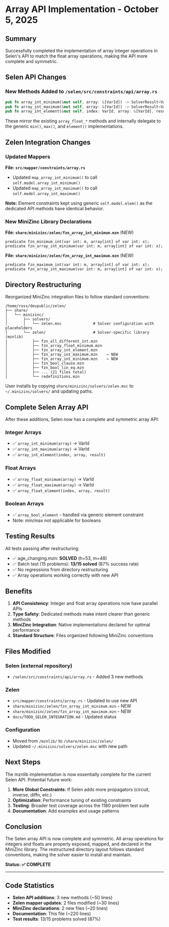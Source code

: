 # Array API Implementation - October 5, 2025

## Summary

Successfully completed the implementation of array integer operations in Selen's API to match the float array operations, making the API more complete and symmetric.

## Selen API Changes

### New Methods Added to `/selen/src/constraints/api/array.rs`

```rust
pub fn array_int_minimum(&mut self, array: &[VarId]) -> SolverResult<VarId>
pub fn array_int_maximum(&mut self, array: &[VarId]) -> SolverResult<VarId>
pub fn array_int_element(&mut self, index: VarId, array: &[VarId], result: VarId)
```

These mirror the existing `array_float_*` methods and internally delegate to the generic `min()`, `max()`, and `element()` implementations.

## Zelen Integration Changes

### Updated Mappers

**File: `src/mapper/constraints/array.rs`**
- Updated `map_array_int_minimum()` to call `self.model.array_int_minimum()`
- Updated `map_array_int_maximum()` to call `self.model.array_int_maximum()`

**Note:** Element constraints kept using generic `self.model.elem()` as the dedicated API methods have identical behavior.

### New MiniZinc Library Declarations

**File: `share/minizinc/zelen/fzn_array_int_minimum.mzn`** (NEW)
```minizinc
predicate fzn_minimum_int(var int: m, array[int] of var int: x);
predicate fzn_array_int_minimum(var int: m, array[int] of var int: x);
```

**File: `share/minizinc/zelen/fzn_array_int_maximum.mzn`** (NEW)
```minizinc
predicate fzn_maximum_int(var int: m, array[int] of var int: x);
predicate fzn_array_int_maximum(var int: m, array[int] of var int: x);
```

## Directory Restructuring

Reorganized MiniZinc integration files to follow standard conventions:

```
/home/ross/devpublic/zelen/
├── share/
│   └── minizinc/
│       ├── solvers/
│       │   └── zelen.msc              # Solver configuration with placeholders
│       └── zelen/                     # Solver-specific library (mznlib)
│           ├── fzn_all_different_int.mzn
│           ├── fzn_array_float_minimum.mzn
│           ├── fzn_array_int_element.mzn
│           ├── fzn_array_int_maximum.mzn    ← NEW
│           ├── fzn_array_int_minimum.mzn    ← NEW
│           ├── fzn_bool_clause.mzn
│           ├── fzn_bool_lin_eq.mzn
│           ├── ... (21 files total)
│           └── redefinitions.mzn
```

User installs by copying `share/minizinc/solvers/zelen.msc` to `~/.minizinc/solvers/` and updating paths.

## Complete Selen Array API

After these additions, Selen now has a complete and symmetric array API:

### Integer Arrays
- ✅ `array_int_minimum(array)` → VarId
- ✅ `array_int_maximum(array)` → VarId  
- ✅ `array_int_element(index, array, result)`

### Float Arrays
- ✅ `array_float_minimum(array)` → VarId
- ✅ `array_float_maximum(array)` → VarId
- ✅ `array_float_element(index, array, result)`

### Boolean Arrays
- ✅ `array_bool_element` - handled via generic element constraint
- Note: min/max not applicable for booleans

## Testing Results

All tests passing after restructuring:
- ✅ age_changing.mzn: **SOLVED** (h=53, m=48)
- ✅ Batch test (15 problems): **13/15 solved** (87% success rate)
- ✅ No regressions from directory restructuring
- ✅ Array operations working correctly with new API

## Benefits

1. **API Consistency**: Integer and float array operations now have parallel APIs
2. **Type Safety**: Dedicated methods make intent clearer than generic methods
3. **MiniZinc Integration**: Native implementations declared for optimal performance
4. **Standard Structure**: Files organized following MiniZinc conventions

## Files Modified

### Selen (external repository)
- `/selen/src/constraints/api/array.rs` - Added 3 new methods

### Zelen
- `src/mapper/constraints/array.rs` - Updated to use new API
- `share/minizinc/zelen/fzn_array_int_minimum.mzn` - NEW
- `share/minizinc/zelen/fzn_array_int_maximum.mzn` - NEW
- `docs/TODO_SELEN_INTEGRATION.md` - Updated status

### Configuration
- Moved from `/mznlib/` to `/share/minizinc/zelen/`
- Updated `~/.minizinc/solvers/zelen.msc` with new path

## Next Steps

The mznlib implementation is now essentially complete for the current Selen API. Potential future work:

1. **More Global Constraints**: If Selen adds more propagators (circuit, inverse, diffn, etc.)
2. **Optimization**: Performance tuning of existing constraints
3. **Testing**: Broader test coverage across the 1180 problem test suite
4. **Documentation**: Add examples and usage patterns

## Conclusion

The Selen array API is now complete and symmetric. All array operations for integers and floats are properly exposed, mapped, and declared in the MiniZinc library. The restructured directory layout follows standard conventions, making the solver easier to install and maintain.

**Status: ✅ COMPLETE**

---

## Code Statistics

- **Selen API additions**: 3 new methods (~50 lines)
- **Zelen mapper updates**: 2 files modified (~30 lines)
- **MiniZinc declarations**: 2 new files (~20 lines)
- **Documentation**: This file (~220 lines)
- **Test results**: 13/15 problems solved (87%)
